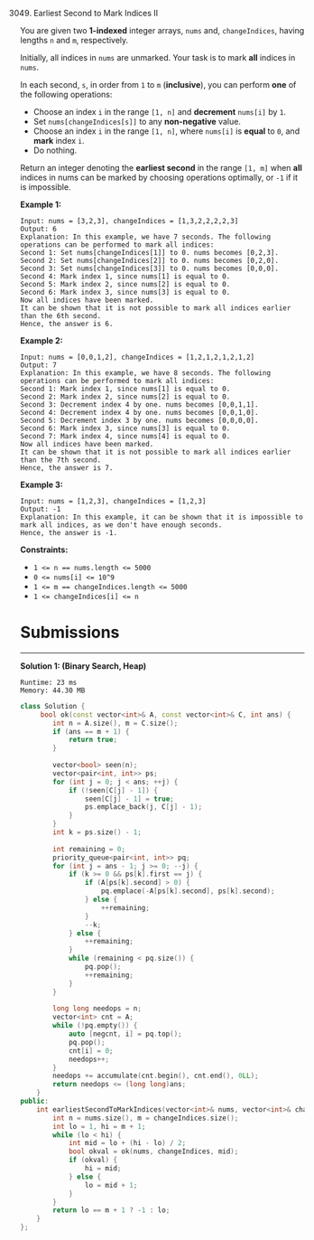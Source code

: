 3049. Earliest Second to Mark Indices II

You are given two **1-indexed** integer arrays, `nums` and, `changeIndices`, having lengths `n` and `m`, respectively.

Initially, all indices in `nums` are unmarked. Your task is to mark **all** indices in `nums`.

In each second, `s`, in order from `1` to `m` (**inclusive**), you can perform **one** of the following operations:

* Choose an index `i` in the range `[1, n]` and **decrement** `nums[i]` by `1`.
* Set `nums[changeIndices[s]]` to any **non-negative** value.
* Choose an index `i` in the range `[1, n]`, where `nums[i]` is **equal** to `0`, and **mark** index `i`.
* Do nothing.

Return an integer denoting the **earliest second** in the range `[1, m]` when **all** indices in nums can be marked by choosing operations optimally, or `-1` if it is impossible.

 

**Example 1:**
```
Input: nums = [3,2,3], changeIndices = [1,3,2,2,2,2,3]
Output: 6
Explanation: In this example, we have 7 seconds. The following operations can be performed to mark all indices:
Second 1: Set nums[changeIndices[1]] to 0. nums becomes [0,2,3].
Second 2: Set nums[changeIndices[2]] to 0. nums becomes [0,2,0].
Second 3: Set nums[changeIndices[3]] to 0. nums becomes [0,0,0].
Second 4: Mark index 1, since nums[1] is equal to 0.
Second 5: Mark index 2, since nums[2] is equal to 0.
Second 6: Mark index 3, since nums[3] is equal to 0.
Now all indices have been marked.
It can be shown that it is not possible to mark all indices earlier than the 6th second.
Hence, the answer is 6.
```

**Example 2:**
```
Input: nums = [0,0,1,2], changeIndices = [1,2,1,2,1,2,1,2]
Output: 7
Explanation: In this example, we have 8 seconds. The following operations can be performed to mark all indices:
Second 1: Mark index 1, since nums[1] is equal to 0.
Second 2: Mark index 2, since nums[2] is equal to 0.
Second 3: Decrement index 4 by one. nums becomes [0,0,1,1].
Second 4: Decrement index 4 by one. nums becomes [0,0,1,0].
Second 5: Decrement index 3 by one. nums becomes [0,0,0,0].
Second 6: Mark index 3, since nums[3] is equal to 0.
Second 7: Mark index 4, since nums[4] is equal to 0.
Now all indices have been marked.
It can be shown that it is not possible to mark all indices earlier than the 7th second.
Hence, the answer is 7.
```

**Example 3:**
```
Input: nums = [1,2,3], changeIndices = [1,2,3]
Output: -1
Explanation: In this example, it can be shown that it is impossible to mark all indices, as we don't have enough seconds. 
Hence, the answer is -1.
```

**Constraints:**

* `1 <= n == nums.length <= 5000`
* `0 <= nums[i] <= 10^9`
* `1 <= m == changeIndices.length <= 5000`
* `1 <= changeIndices[i] <= n`

# Submissions
---
**Solution 1: (Binary Search, Heap)**
```
Runtime: 23 ms
Memory: 44.30 MB
```
```c++
class Solution {
     bool ok(const vector<int>& A, const vector<int>& C, int ans) {
        int n = A.size(), m = C.size();
        if (ans == m + 1) {
            return true;
        }
        
        vector<bool> seen(n);
        vector<pair<int, int>> ps;
        for (int j = 0; j < ans; ++j) {
            if (!seen[C[j] - 1]) {
                seen[C[j] - 1] = true;
                ps.emplace_back(j, C[j] - 1);
            }
        }
        int k = ps.size() - 1;
        
        int remaining = 0;
        priority_queue<pair<int, int>> pq; 
        for (int j = ans - 1; j >= 0; --j) {
            if (k >= 0 && ps[k].first == j) {
                if (A[ps[k].second] > 0) {
                    pq.emplace(-A[ps[k].second], ps[k].second);
                } else {
                    ++remaining;
                }
                --k;
            } else {
                ++remaining;
            }
            while (remaining < pq.size()) {
                pq.pop();
                ++remaining;
            }
        }
        
        long long needops = n;
        vector<int> cnt = A;
        while (!pq.empty()) {
            auto [negcnt, i] = pq.top();
            pq.pop();
            cnt[i] = 0;
            needops++;
        }
        needops += accumulate(cnt.begin(), cnt.end(), 0LL);
        return needops <= (long long)ans;
    }
public:
    int earliestSecondToMarkIndices(vector<int>& nums, vector<int>& changeIndices) {
        int n = nums.size(), m = changeIndices.size();
        int lo = 1, hi = m + 1;
        while (lo < hi) {
            int mid = lo + (hi - lo) / 2;
            bool okval = ok(nums, changeIndices, mid);
            if (okval) {
                hi = mid;
            } else {
                lo = mid + 1;
            }
        }
        return lo == m + 1 ? -1 : lo;
    }
};
```
